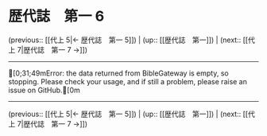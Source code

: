 # 歴代誌　第一 6

(previous:: [[代上 5|← 歴代誌　第一 5]]) | (up:: [[歴代誌　第一]]) | (next:: [[代上 7|歴代誌　第一 7 →]])

***
[0;31;49mError: the data returned from BibleGateway is empty, so stopping. Please check your usage, and if still a problem, please raise an issue on GitHub.[0m

***

(previous:: [[代上 5|← 歴代誌　第一 5]]) | (up:: [[歴代誌　第一]]) | (next:: [[代上 7|歴代誌　第一 7 →]])
